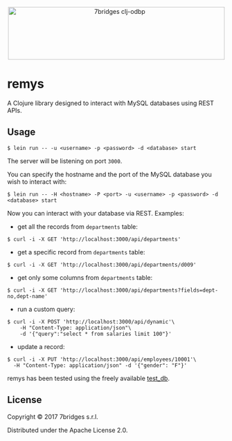 <p align="center">
<a href="https://7bridges.eu" title="7bridges.eu s.r.l.">
<img src="https://7bridges.eu/img/logo-inline.png" alt="7bridges clj-odbp"
width="500px" height="122px"/></a>
</p>

# remys

A Clojure library designed to interact with MySQL databases using REST APIs.

## Usage

``` shell
$ lein run -- -u <username> -p <password> -d <database> start
```

The server will be listening on port `3000`.

You can specify the hostname and the port of the MySQL database you wish to
interact with:

``` shell
$ lein run -- -H <hostname> -P <port> -u <username> -p <password> -d <database> start
```

Now you can interact with your database via REST. Examples:

- get all the records from `departments` table:
``` shell
$ curl -i -X GET 'http://localhost:3000/api/departments'
```

- get a specific record from `departments` table:
``` shell
$ curl -i -X GET 'http://localhost:3000/api/departments/d009'
```

- get only some columns from `departments` table:
``` shell
$ curl -i -X GET 'http://localhost:3000/api/departments?fields=dept-no,dept-name'
```

- run a custom query:
``` shell
$ curl -i -X POST 'http://localhost:3000/api/dynamic'\
    -H "Content-Type: application/json"\
    -d '{"query":"select * from salaries limit 100"}'
```

- update a record:
``` shell
$ curl -i -X PUT 'http://localhost:3000/api/employees/10001'\
  -H "Content-Type: application/json" -d '{"gender": "F"}'
```

remys has been tested using the freely available
[test_db](https://github.com/datacharmer/test_db).

## License

Copyright © 2017 7bridges s.r.l.

Distributed under the Apache License 2.0.
